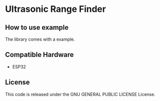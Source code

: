 # Ultrasonic Range Finder

## How to use example
The library comes with a example.

## Compatible Hardware

 - ESP32

## License

This code is released under the GNU GENERAL PUBLIC LICENSE License.
